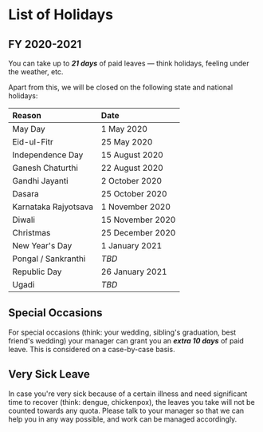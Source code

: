 # List of Holidays

## FY 2020-2021

You can take up to _**21 days**_ of paid leaves — think holidays, feeling under the weather, etc.

Apart from this, we will be closed on the following state and national holidays:

| Reason | Date |
| :--- | :--- |
| May Day | 1 May 2020 |
| Eid-ul-Fitr | 25 May 2020 |
| Independence Day | 15 August 2020 |
| Ganesh Chaturthi | 22 August 2020 |
| Gandhi Jayanti | 2 October 2020 |
| Dasara | 25 October 2020 |
| Karnataka Rajyotsava | 1 November 2020 |
| Diwali | 15 November 2020 |
| Christmas | 25 December 2020 |
| New Year's Day | 1 January 2021 |
| Pongal / Sankranthi | _TBD_ |
| Republic Day | 26 January 2021 |
| Ugadi | _TBD_ |

## Special Occasions

For special occasions \(think: your wedding, sibling's graduation, best friend's wedding\) your manager can grant you an _**extra 10 days**_ of paid leave. This is considered on a case-by-case basis.

## Very Sick Leave

In case you're very sick because of a certain illness and need significant time to recover \(think: dengue, chickenpox\), the leaves you take will not be counted towards any quota. Please talk to your manager so that we can help you in any way possible, and work can be managed accordingly. 

